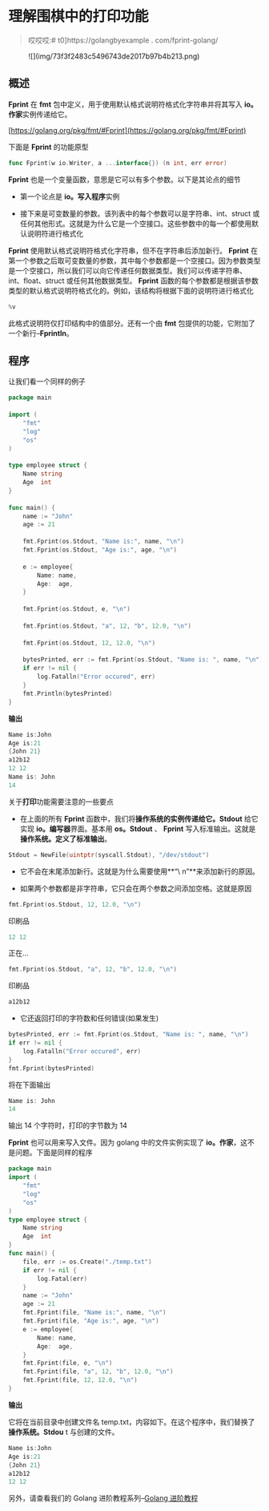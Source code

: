 # 理解围棋中的打印功能

> 哎哎哎:# t0]https://golangbyexample . com/fprint-golang/

<figure class="wp-block-image size-large is-resized">![](img/73f3f2483c5496743de2017b97b4b213.png)</figure>

## **概述**

**Fprint** 在 **fmt** 包中定义，用于使用默认格式说明符格式化字符串并将其写入 **io。作家**实例传递给它。

[https://golang.org/pkg/fmt/#Fprint](https://golang.org/pkg/fmt/#Fprint)

下面是 **Fprint** 的功能原型

```go
func Fprint(w io.Writer, a ...interface{}) (n int, err error)
```

**Fprint** 也是一个变量函数，意思是它可以有多个参数。以下是其论点的细节

*   第一个论点是 **io。写入程序**实例

*   接下来是可变数量的参数。该列表中的每个参数可以是字符串、int、struct 或任何其他形式。这就是为什么它是一个空接口。这些参数中的每一个都使用默认说明符进行格式化

**Fprint** 使用默认格式说明符格式化字符串，但不在字符串后添加新行。 **Fprint** 在第一个参数之后取可变数量的参数，其中每个参数都是一个空接口。因为参数类型是一个空接口，所以我们可以向它传递任何数据类型。我们可以传递字符串、int、float、struct 或任何其他数据类型。 **Fprint** 函数的每个参数都是根据该参数类型的默认格式说明符格式化的。例如，该结构将根据下面的说明符进行格式化

```go
%v
```

此格式说明符仅打印结构中的值部分。还有一个由 **fmt** 包提供的功能，它附加了一个新行–**Fprintln**。

## **程序**

让我们看一个同样的例子

```go
package main

import (
	"fmt"
	"log"
	"os"
)

type employee struct {
	Name string
	Age  int
}

func main() {
	name := "John"
	age := 21

	fmt.Fprint(os.Stdout, "Name is:", name, "\n")
	fmt.Fprint(os.Stdout, "Age is:", age, "\n")

	e := employee{
		Name: name,
		Age:  age,
	}

	fmt.Fprint(os.Stdout, e, "\n")

	fmt.Fprint(os.Stdout, "a", 12, "b", 12.0, "\n")

	fmt.Fprint(os.Stdout, 12, 12.0, "\n")

	bytesPrinted, err := fmt.Fprint(os.Stdout, "Name is: ", name, "\n")
	if err != nil {
		log.Fatalln("Error occured", err)
	}
	fmt.Println(bytesPrinted)
}
```

**输出**

```go
Name is:John
Age is:21
{John 21}
a12b12
12 12
Name is: John
14
```

关于**打印**功能需要注意的一些要点

*   在上面的所有 **Fprint** 函数中，我们将**操作系统的实例传递给它。Stdout** 给它实现 **io。编写器**界面。基本用 **os。Stdout** 、 **Fprint** 写入标准输出。这就是**操作系统。定义了标准输出**。

```go
Stdout = NewFile(uintptr(syscall.Stdout), "/dev/stdout")
```

*   它不会在末尾添加新行。这就是为什么需要使用**“\ n”**来添加新行的原因。

*   如果两个参数都是非字符串，它只会在两个参数之间添加空格。这就是原因

```go
fmt.Fprint(os.Stdout, 12, 12.0, "\n")
```

印刷品

```go
12 12
```

正在…

```go
fmt.Fprint(os.Stdout, "a", 12, "b", 12.0, "\n")
```

印刷品

```go
a12b12
```

*   它还返回打印的字符数和任何错误(如果发生)

```go
bytesPrinted, err := fmt.Fprint(os.Stdout, "Name is: ", name, "\n")
if err != nil {
    log.Fatalln("Error occured", err)
}
fmt.Fprint(bytesPrinted)
```

将在下面输出

```go
Name is: John
14
```

输出 14 个字符时，打印的字节数为 14

**Fprint** 也可以用来写入文件。因为 golang 中的文件实例实现了 **io。作家**，这不是问题。下面是同样的程序

```go
package main
import (
    "fmt"
    "log"
    "os"
)
type employee struct {
    Name string
    Age  int
}
func main() {
    file, err := os.Create("./temp.txt")
    if err != nil {
        log.Fatal(err)
    }
    name := "John"
    age := 21
    fmt.Fprint(file, "Name is:", name, "\n")
    fmt.Fprint(file, "Age is:", age, "\n")
    e := employee{
        Name: name,
        Age:  age,
    }
    fmt.Fprint(file, e, "\n")
    fmt.Fprint(file, "a", 12, "b", 12.0, "\n")
    fmt.Fprint(file, 12, 12.0, "\n")
}
```

**输出**

它将在当前目录中创建文件名 temp.txt，内容如下。在这个程序中，我们替换了**操作系统。Stdou** t 与创建的文件。

```go
Name is:John
Age is:21
{John 21}
a12b12
12 12
```

另外，请查看我们的 Golang 进阶教程系列–[Golang 进阶教程](https://golangbyexample.com/golang-comprehensive-tutorial/)